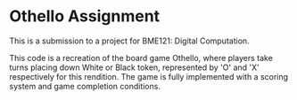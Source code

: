 # Othello Assignment

This is a submission to a project for BME121: Digital Computation. 

This code is a recreation of the board game Othello, where players take turns placing down White or Black token, represented by 'O' and 'X' 
respectively for this rendition. The game is fully implemented with a scoring system and game completion conditions.
